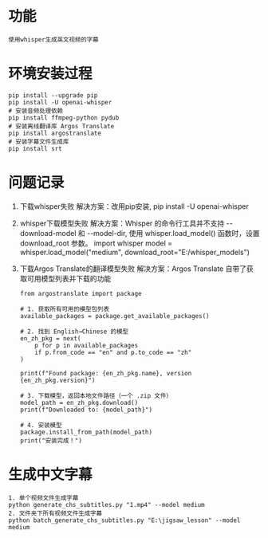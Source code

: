 # 功能
    使用whisper生成英文视频的字幕

# 环境安装过程
    pip install --upgrade pip
    pip install -U openai-whisper
    # 安装音频处理依赖
    pip install ffmpeg-python pydub
    # 安装离线翻译库 Argos Translate
    pip install argostranslate
    # 安装字幕文件生成库
    pip install srt


# 问题记录
1. 下载whisper失败
    解决方案：改用pip安装, pip install -U openai-whisper
2. whisper下载模型失败
    解决方案：Whisper 的命令行工具并不支持 --download-model 和 --model-dir, 使用 whisper.load_model() 函数时，设置 download_root 参数。
    import whisper
    model = whisper.load_model("medium", download_root="E:/whisper_models")

3. 下载Argos Translate的翻译模型失败
    解决方案：Argos Translate 自带了获取可用模型列表并下载的功能
    ```
    from argostranslate import package
    
    # 1. 获取所有可用的模型包列表
    available_packages = package.get_available_packages()

    # 2. 找到 English→Chinese 的模型
    en_zh_pkg = next(
        p for p in available_packages
        if p.from_code == "en" and p.to_code == "zh"
    )

    print(f"Found package: {en_zh_pkg.name}, version {en_zh_pkg.version}")

    # 3. 下载模型，返回本地文件路径（一个 .zip 文件）
    model_path = en_zh_pkg.download()
    print(f"Downloaded to: {model_path}")

    # 4. 安装模型
    package.install_from_path(model_path)
    print("安装完成！")
    ```

# 生成中文字幕
    1. 单个视频文件生成字幕
    python generate_chs_subtitles.py "1.mp4" --model medium
    2. 文件夹下所有视频文件生成字幕
    python batch_generate_chs_subtitles.py "E:\jigsaw_lesson" --model medium